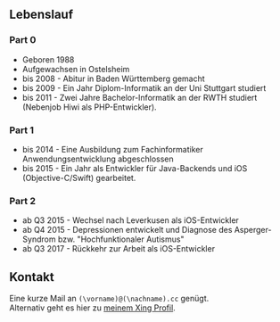 ## Lebenslauf
### Part 0
* Geboren 1988
* Aufgewachsen in Ostelsheim
* bis 2008 - Abitur in Baden Württemberg gemacht
* bis 2009 - Ein Jahr Diplom-Informatik an der Uni Stuttgart studiert
* bis 2011 - Zwei Jahre Bachelor-Informatik an der RWTH studiert (Nebenjob Hiwi als PHP-Entwickler).

### Part 1
* bis 2014 - Eine Ausbildung zum Fachinformatiker Anwendungsentwicklung abgeschlossen
* bis 2015 - Ein Jahr als Entwickler für Java-Backends und iOS (Objective-C/Swift) gearbeitet.

### Part 2
* ab Q3 2015 - Wechsel nach Leverkusen als iOS-Entwickler
* ab Q4 2015 - Depressionen entwickelt und Diagnose des Asperger-Syndrom bzw. "Hochfunktionaler Autismus"
* ab Q3 2017 - Rückkehr zur Arbeit als iOS-Entwickler


## Kontakt
Eine kurze Mail an `(\vorname)@(\nachname).cc` genügt.  
Alternativ geht es hier zu [meinem Xing Profil](https://www.xing.com/profile/Kevin_Griesbach/).
